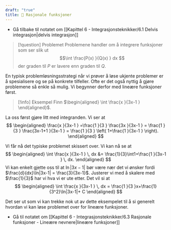 ```yaml
---
draft: "true"
title: 📄 Rasjonale funksjoner
---
```

- Gå tilbake til notatet om [[Kapittel 6 - Integrasjonsteknikker/6.1 Delvis integrasjon|delvis integrasjon]]
> [!question] Problemet 
>   Problemene handler om å integrere funksjoner som ser slik ut
>   $$\int \frac{P(x) }{Q(x) } dx $$
>   der graden til $P$ er lavere enn graden til $Q$.

En typisk problemløsningsstrategi når vi prøver å løse ukjente problemer er å spesialisere og se på konkrete tilfeller. Ofte er det også nyttig å gjøre problemene så enkle så mulig. Vi begynner derfor med lineære funksjoner først.

> [!info] Eksempel 
>  Finn $\begin{aligned} \int \frac{x }{3x-1 }   \end{aligned}$.

La oss først gjøre litt med integranden. Vi ser at
$$
\begin{aligned} 
  \frac{x }{3x-1 } =\frac{1 }{3 } \frac{3x }{3x-1 }  = \frac{1 }{3 } \frac{3x-1+1 }{3x-1 }  = \frac{1 }{3 } \left( 1+\frac{1 }{3x-1 }  \right). 
\end{aligned} 
$$

Vi får nå det typiske problemet skissert over. Vi kan nå se at
$$
\begin{aligned} 
  \int \frac{x }{3x-1 } \, dx &= \frac{1}{3}\int1+\frac{1 }{3x-1 } \, dx. 
\end{aligned} 
$$
Vi kan enkelt gjette oss til at $\ln|3x-1|$ bør være nær det vi ønsker fordi $\frac{d}{dx}\ln|3x-1| = \frac{3}{3x-1}$. Justerer vi med å skalere med $\frac{1}{3}$ har vi hva vi er ute etter. Det vil si at
$$
\begin{aligned} 
  \int \frac{x }{3x-1 } \, dx = \frac{1 }{3 }x+\frac{1}{3^2}\ln|3x-1|+ C  
\end{aligned} 
$$

Det ser ut som vi kan trekke nok ut av dette eksempelet til å si generelt hvordan vi kan løse problemet over for lineære funksjoner.


- Gå til notatet om [[Kapittel 6 - Integrasjonsteknikker/6.3 Rasjonale funksjoner - Lineære nevnere|lineære funksjoner]]